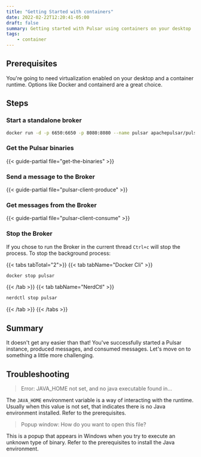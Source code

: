 ```yaml
---
title: "Getting Started with containers"
date: 2022-02-22T12:20:41-05:00
draft: false
summary: Getting started with Pulsar using containers on your desktop
tags:
    - container
---
```


## Prerequisites

You're going to need virtualization enabled on your desktop and a container runtime. Options like Docker and containerd are a great choice.

## Steps

### Start a standalone broker

```bash
docker run -d -p 6650:6650 -p 8080:8080 --name pulsar apachepulsar/pulsar:latest bin/pulsar standalone
```

### Get the Pulsar binaries

{{< guide-partial file="get-the-binaries" >}}

### Send a message to the Broker

{{< guide-partial file="pulsar-client-produce" >}}

### Get messages from the Broker

{{< guide-partial file="pulsar-client-consume" >}}

### Stop the Broker

If you chose to run the Broker in the current thread `Ctrl+c` will stop the process. To stop the background process:

{{< tabs tabTotal="2">}}
{{< tab tabName="Docker Cli" >}}

```bash
docker stop pulsar 
```

{{< /tab >}}
{{< tab tabName="NerdCtl" >}}

```bash
nerdctl stop pulsar 
```

{{< /tab >}}
{{< /tabs >}}

## Summary

It doesn't get any easier than that! You've successfully started a Pulsar instance, produced messages, and consumed messages. Let's move on to something a little more challenging.

<!-- {{< guide-next-steps page1="/getting-started/desktop/container.md" >}} -->

## Troubleshooting

> Error: JAVA_HOME not set, and no java executable found in...

The `JAVA_HOME` environment variable is a way of interacting with the runtime. Usually when this value is not set, that indicates there is no Java environment installed. Refer to the prerequisites.

> Popup window: How do you want to open this file?

This is a popup that appears in Windows when you try to execute an unknown type of binary. Refer to the prerequisites to install the Java environment.
